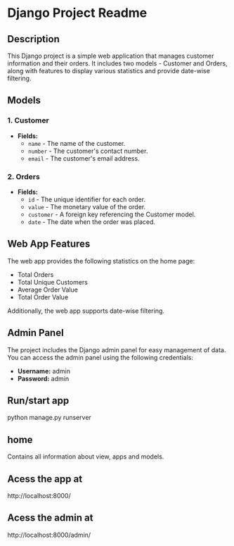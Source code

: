 # Django Project Readme

## Description
This Django project is a simple web application that manages customer information and their orders. It includes two models - Customer and Orders, along with features to display various statistics and provide date-wise filtering.

## Models

### 1. Customer
- **Fields:**
  - `name` - The name of the customer.
  - `number` - The customer's contact number.
  - `email` - The customer's email address.

### 2. Orders
- **Fields:**
  - `id` - The unique identifier for each order.
  - `value` - The monetary value of the order.
  - `customer` - A foreign key referencing the Customer model.
  - `date` - The date when the order was placed.

## Web App Features
The web app provides the following statistics on the home page:
- Total Orders
- Total Unique Customers
- Average Order Value
- Total Order Value

Additionally, the web app supports date-wise filtering.

## Admin Panel
The project includes the Django admin panel for easy management of data. You can access the admin panel using the following credentials:
- **Username:** admin
- **Password:** admin

## Run/start app
python manage.py runserver


## home
Contains all information about view, apps and models.

## Acess the app at
http://localhost:8000/

## Acess the admin at
http://localhost:8000/admin/
